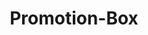 ---
layout: pattern.njk
key: promotion-box-mobile_de
title: Promotion-Box
parent: components-mobile_de
image: mobile/overview/promotion-box.webp
keywords: promotion
order: 145
---